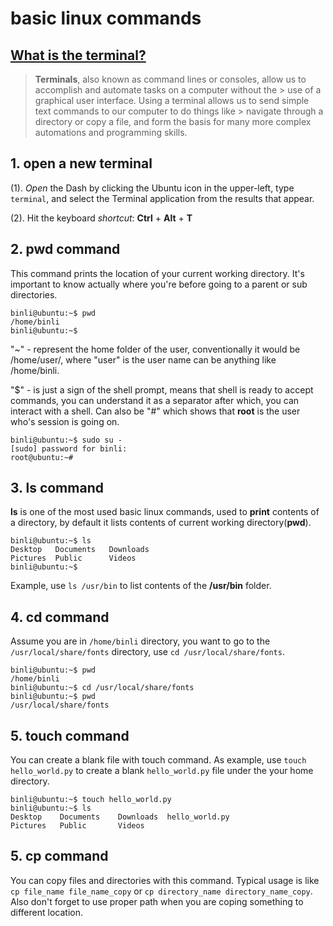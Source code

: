 # basic linux commands 
## [What is the terminal?](https://itconnect.uw.edu/learn/workshops/online-tutorials/web-publishing/what-is-a-terminal/)
> **Terminals**, also known as command lines or consoles, allow us to accomplish and automate tasks on a computer without the > use of a graphical user interface. Using a terminal allows us to send simple text commands to our computer to do things like > navigate through a directory or copy a file, and form the basis for many more complex automations and programming skills. 

## 1. open a new terminal 
(1). *Open* the Dash by clicking the Ubuntu icon in the upper-left, type `terminal`, and select the Terminal application from the results that appear.

(2). Hit the keyboard *shortcut*: **Ctrl** + **Alt** + **T**
## 2. pwd command
This command prints the location of your current working directory. It's important to know actually where you're before going to a parent or sub directories.
```
binli@ubuntu:~$ pwd
/home/binli
binli@ubuntu:~$ 
```
"~" - represent the home folder of the user, conventionally it would be /home/user/, where "user" is the user name can be anything like /home/binli.

"$" - is just a sign of the shell prompt, means that shell is ready to accept commands, you can understand it as a separator after which, you can interact with a shell. Can also be "#" which shows that **root** is the user who's session is going on.
```
binli@ubuntu:~$ sudo su -
[sudo] password for binli: 
root@ubuntu:~# 
```
## 3. ls command
**ls** is one of the  most used basic linux commands, used to **print** contents of a directory, by default it lists contents of current working directory(**pwd**).
```
binli@ubuntu:~$ ls
Desktop   Documents   Downloads
Pictures  Public      Videos
binli@ubuntu:~$ 
```
Example, use `ls /usr/bin` to list contents of the **/usr/bin** folder.
## 4. cd command
Assume you are in `/home/binli` directory, you want to go to the `/usr/local/share/fonts` directory, use `cd /usr/local/share/fonts`.
```
binli@ubuntu:~$ pwd
/home/binli
binli@ubuntu:~$ cd /usr/local/share/fonts
binli@ubuntu:~$ pwd
/usr/local/share/fonts
```
## 5. touch command
You can create a blank file with touch command. As example, use `touch hello_world.py` to create a blank `hello_world.py` file under the your home directory.
```
binli@ubuntu:~$ touch hello_world.py
binli@ubuntu:~$ ls
Desktop    Documents    Downloads  hello_world.py
Pictures   Public       Videos
```
## 5. cp command
You can copy files and directories with this command. Typical usage is like `cp file_name file_name_copy` or `cp directory_name directory_name_copy`. Also don't forget to use proper path when you are coping something to different location.
